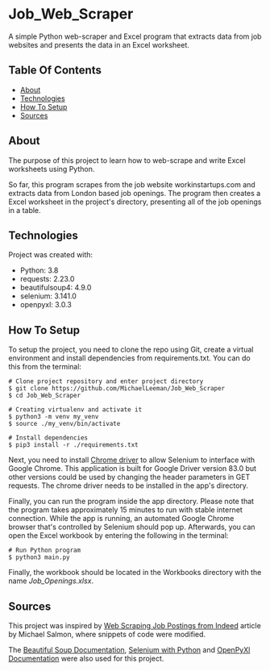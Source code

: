 # Job_Web_Scraper
A simple Python web-scraper and Excel program that extracts data from job websites and presents the data in an Excel worksheet.

## Table Of Contents
* [About](#about)
* [Technologies](#technologies)
* [How To Setup](#how-to-setup)
* [Sources](#sources)

## About
The purpose of this project to learn how to web-scrape and write Excel worksheets using Python. 

So far, this program scrapes from the job website workinstartups.com and extracts data from London based job openings. The program then creates a Excel worksheet in the project's directory, presenting all of the job openings in a table.  

## Technologies
Project was created with:
* Python: 3.8
* requests: 2.23.0
* beautifulsoup4: 4.9.0
* selenium: 3.141.0
* openpyxl: 3.0.3

## How To Setup
To setup the project, you need to clone the repo using Git, create a virtual environment and install dependencies from requirements.txt. You can do this from the terminal:

```buildoutcfg
# Clone project repository and enter project directory
$ git clone https://github.com/MichaelLeeman/Job_Web_Scraper
$ cd Job_Web_Scraper

# Creating virtualenv and activate it
$ python3 -m venv my_venv
$ source ./my_venv/bin/activate

# Install dependencies
$ pip3 install -r ./requirements.txt
```
Next, you need to install [Chrome driver](https://sites.google.com/a/chromium.org/chromedriver/downloads) to allow Selenium to interface with Google Chrome. This application is built for Google Driver version 83.0 but other versions could be used by changing the header parameters in GET requests. The chrome driver needs to be installed in the app's directory.

Finally, you can run the program inside the app directory. Please note that the program takes approximately 15 minutes to run with stable internet connection. While the app is running, an automated Google Chrome browser that's controlled by Selenium should pop up. Afterwards, you can open the Excel workbook by entering the following in the terminal:
```buildoutcfg
# Run Python program
$ python3 main.py
```
Finally, the workbook should be located in the Workbooks directory with the name _Job_Openings.xlsx_.

## Sources

This project was inspired by [Web Scraping Job Postings from Indeed](https://medium.com/@msalmon00/web-scraping-job-postings-from-indeed-96bd588dcb4b) article  by Michael Salmon, where snippets of code were modified. 

The [Beautiful Soup Documentation](https://www.crummy.com/software/BeautifulSoup/bs4/doc/), [Selenium with Python](https://selenium-python.readthedocs.io/) and [OpenPyXl Documentation](https://openpyxl.readthedocs.io/en/stable/) were also used for this project.
